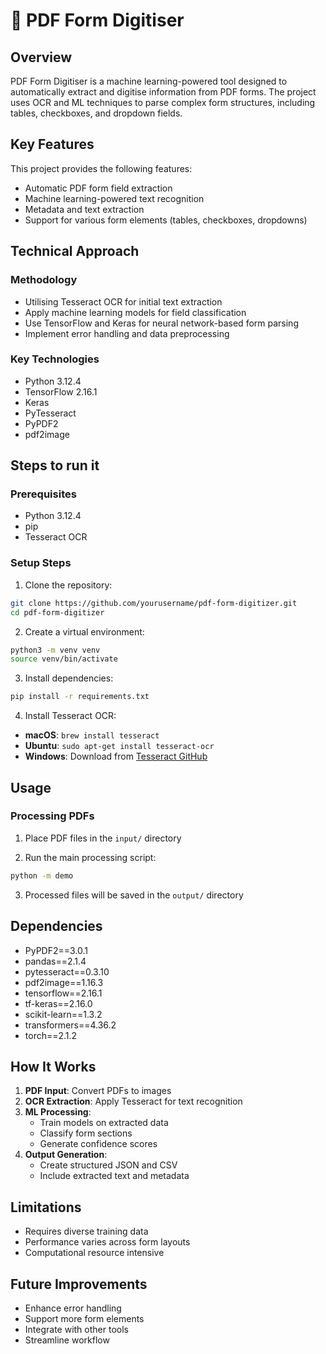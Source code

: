 # 📄 PDF Form Digitiser

## Overview

PDF Form Digitiser is a machine learning-powered tool designed to automatically extract and digitise information from PDF forms. The project uses OCR and ML techniques to parse complex form structures, including tables, checkboxes, and dropdown fields.

## Key Features

This project provides the following features:
- Automatic PDF form field extraction
- Machine learning-powered text recognition
- Metadata and text extraction
- Support for various form elements (tables, checkboxes, dropdowns)

## Technical Approach

### Methodology
- Utilising Tesseract OCR for initial text extraction
- Apply machine learning models for field classification
- Use TensorFlow and Keras for neural network-based form parsing
- Implement error handling and data preprocessing

### Key Technologies
- Python 3.12.4
- TensorFlow 2.16.1
- Keras
- PyTesseract
- PyPDF2
- pdf2image

## Steps to run it

### Prerequisites
- Python 3.12.4
- pip
- Tesseract OCR

### Setup Steps

1. Clone the repository:
```bash
git clone https://github.com/yourusername/pdf-form-digitizer.git
cd pdf-form-digitizer
```

2. Create a virtual environment:
```bash
python3 -m venv venv
source venv/bin/activate
```

3. Install dependencies:
```bash
pip install -r requirements.txt
```

4. Install Tesseract OCR:
- **macOS**: `brew install tesseract`
- **Ubuntu**: `sudo apt-get install tesseract-ocr`
- **Windows**: Download from [Tesseract GitHub](https://github.com/UB-Mannheim/tesseract/wiki)

## Usage

### Processing PDFs

1. Place PDF files in the `input/` directory

2. Run the main processing script:
```bash
python -m demo
```

3. Processed files will be saved in the `output/` directory

## Dependencies

- PyPDF2==3.0.1
- pandas==2.1.4
- pytesseract==0.3.10
- pdf2image==1.16.3
- tensorflow==2.16.1
- tf-keras==2.16.0
- scikit-learn==1.3.2
- transformers==4.36.2
- torch==2.1.2

## How It Works

1. **PDF Input**: Convert PDFs to images
2. **OCR Extraction**: Apply Tesseract for text recognition
3. **ML Processing**:
   - Train models on extracted data
   - Classify form sections
   - Generate confidence scores
4. **Output Generation**:
   - Create structured JSON and CSV
   - Include extracted text and metadata

## Limitations

- Requires diverse training data
- Performance varies across form layouts
- Computational resource intensive

## Future Improvements

- Enhance error handling
- Support more form elements
- Integrate with other tools
- Streamline workflow